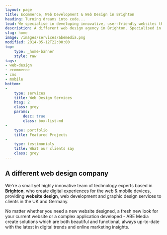 ```yaml
---
layout: page
title: Ecommerce, Web Development & Web Design in Brighton
heading: Turning dreams into code...
lead: We specialise in developing innovative, user-friendly websites that boast eye catching designs and render beautifully on any device.
description: A different web design agency in Brighton. Specialised in web design, ecommerce & cms development.
slug: home
image: /images/services/abemedia.png
modified: 2014-05-12T22:00:00
top:
    type: _home-banner
    style: raw
tags:
- web-design
- ecommerce
- cms
- mobile
bottom: 
-
    type: services
    title: Web Design Services
    htag: 2
    class: grey
    params:
        desc: true
        class: box-list-md
-
    type: portfolio
    title: Featured Projects
-
    type: testimonials
    title: What our clients say
    class: grey
---
```

<h2 class="h1">A different web design company</h2>

<p class="lead">We're a small yet highly innovative team of technology experts based in <strong>Brighton</strong>, who create digital experiences for the web & mobile devices, providing <strong>website design</strong>, web development and graphic design services to clients in the UK and Germany.</p>

No matter whether you need a new website designed, a fresh new look for your current website or a complex application developed - ABE Media create solutions which are both beautiful and functional, always up-to-date with the latest in digital trends and online marketing insights.
